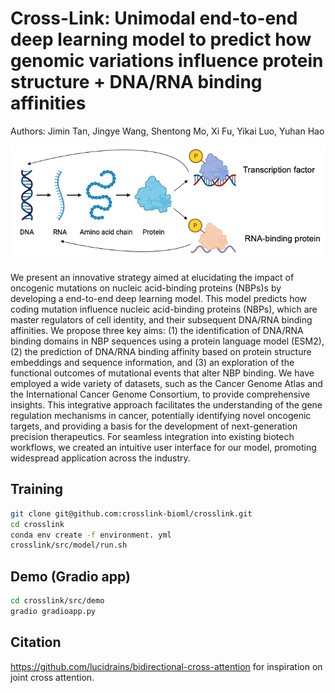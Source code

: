 # Cross-Link: Unimodal end-to-end deep learning model to predict how genomic variations influence protein structure + DNA/RNA binding affinities
Authors: Jimin Tan, Jingye Wang, Shentong Mo, Xi Fu, Yikai Luo, Yuhan Hao

![Cross-link](https://github.com/crosslink-bioml/crosslink/blob/main/data/schema_crosslink.png?raw=true)

We present an innovative strategy aimed at elucidating the impact of oncogenic mutations on nucleic acid-binding proteins (NBPs)s by developing a end-to-end deep learning model. This model predicts how coding mutation influence nucleic acid-binding proteins (NBPs), which are master regulators of cell identity, and their subsequent DNA/RNA binding affinities. We propose three key aims: (1) the identification of DNA/RNA binding domains in NBP sequences using a protein language model (ESM2), (2) the prediction of DNA/RNA binding affinity based on protein structure embeddings and sequence information, and (3) an exploration of the functional outcomes of mutational events that alter NBP binding. We have employed a wide variety of datasets, such as the Cancer Genome Atlas and the International Cancer Genome Consortium, to provide comprehensive insights. This integrative approach facilitates the understanding of the gene regulation mechanisms in cancer, potentially identifying novel oncogenic targets, and providing a basis for the development of next-generation precision therapeutics. For seamless integration into existing biotech workflows, we created an intuitive user interface for our model, promoting widespread application across the industry.

## Training
```bash
git clone git@github.com:crosslink-bioml/crosslink.git
cd crosslink
conda env create -f environment. yml
crosslink/src/model/run.sh
```

## Demo (Gradio app)
```bash
cd crosslink/src/demo
gradio gradioapp.py
```

## Citation
https://github.com/lucidrains/bidirectional-cross-attention for inspiration on joint cross attention.
